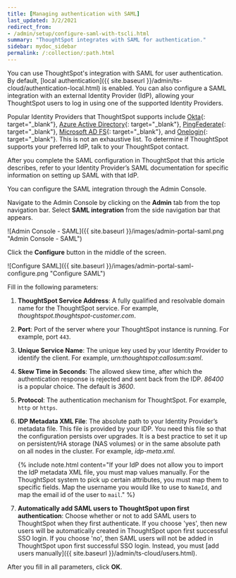 ```yaml
---
title: [Managing authentication with SAML]
last_updated: 3/2/2021
redirect_from:
- /admin/setup/configure-saml-with-tscli.html
summary: "ThoughtSpot integrates with SAML for authentication."
sidebar: mydoc_sidebar
permalink: /:collection/:path.html
---
```

You can use ThoughtSpot's integration with SAML for user authentication. By default, [local authentication]({{ site.baseurl }}/admin/ts-cloud/authentication-local.html) is enabled. You can also configure a SAML integration with an external Identity Provider (IdP), allowing your ThoughtSpot users to log in using one of the supported Identity Providers.

Popular Identity Providers that ThoughtSpot supports include [Okta](https://developer.okta.com/docs/guides/build-sso-integration/saml2/overview/){: target="_blank"}, [Azure Active Directory](https://docs.microsoft.com/en-us/powerapps/maker/portals/configure/configure-saml2-settings-azure-ad){: target="_blank"}, [PingFederate](https://docs.pingidentity.com/bundle/solution-guides/page/ozz1597769517562.html){: target="_blank"}, [Microsoft AD FS](https://docs.microsoft.com/en-us/powerapps/maker/portals/configure/configure-saml2-settings){: target="_blank"}, and [Onelogin](https://developers.onelogin.com/quickstart/saml){: target="_blank"}. This is not an exhaustive list. To determine if ThoughtSpot supports your preferred IdP, talk to your ThoughtSpot contact.

After you complete the SAML configuration in ThoughtSpot that this article describes, refer to your Identity Provider’s SAML documentation for specific information on setting up SAML with that IdP.

You can configure the SAML integration through the Admin Console.

Navigate to the Admin Console by clicking on the **Admin** tab from the top navigation bar. Select **SAML integration** from the side navigation bar that appears.

![Admin Console - SAML]({{ site.baseurl }}/images/admin-portal-saml.png "Admin Console - SAML")

Click the **Configure** button in the middle of the screen.

![Configure SAML]({{ site.baseurl }}/images/admin-portal-saml-configure.png "Configure SAML")

Fill in the following parameters:

1. **ThoughtSpot Service Address**: A fully qualified and resolvable domain name for the ThoughtSpot service. For example, *thoughtspot.thoughtspot-customer.com*.
2. **Port**: Port of the server where your ThoughtSpot instance is running. For example, port `443`.
3. **Unique Service Name**: The unique key used by your Identity Provider to identify the client. For example, *urn:thoughtspot:callosum:saml*.
4. **Skew Time in Seconds**: The allowed skew time, after which the authentication response is rejected and sent back from the IDP. *86400* is a popular choice. The default is *3600*.
5. **Protocol**: The authentication mechanism for ThoughtSpot. For example, `http` or `https`.
6. **IDP Metadata XML File**: The absolute path to your Identity Provider’s metadata file. This file is provided by your IDP.  You need this file so that the configuration persists over upgrades. It is a best practice to set it up on persistent/HA storage (NAS volumes) or in the same absolute path on all nodes in the cluster. For example, *idp-meta.xml*.

    {% include note.html content="If your IdP does not allow you to import the IdP metadata XML file, you must map values manually. For the ThoughtSpot system to pick up certain attributes, you must map them to specific fields. Map the username you would like to use to <code>NameId</code>, and map the email id of the user to <code>mail</code>." %}

7. **Automatically add SAML users to ThoughtSpot upon first authentication**: Choose whether or not to add SAML users to ThoughtSpot when they first authenticate. If you choose 'yes', then new users will be automatically created in ThoughtSpot upon first successful SSO login.
If you choose 'no', then SAML users will not be added in ThoughtSpot upon first successful SSO login. Instead, you must [add users manually]({{ site.baseurl }}/admin/ts-cloud/users.html).

After you fill in all parameters, click **OK**.
